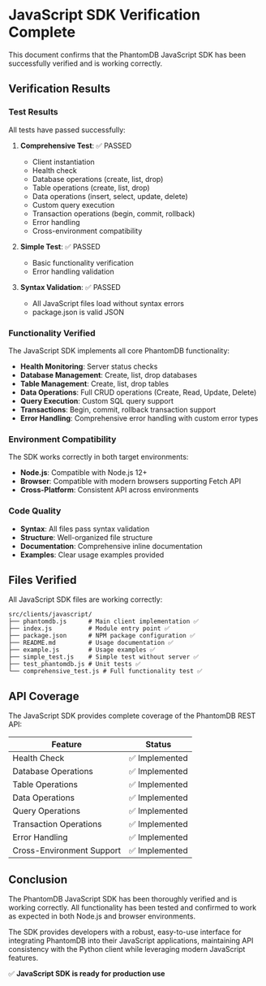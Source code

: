 # JavaScript SDK Verification Complete

This document confirms that the PhantomDB JavaScript SDK has been successfully verified and is working correctly.

## Verification Results

### Test Results
All tests have passed successfully:

1. **Comprehensive Test**: ✅ PASSED
   - Client instantiation
   - Health check
   - Database operations (create, list, drop)
   - Table operations (create, list, drop)
   - Data operations (insert, select, update, delete)
   - Custom query execution
   - Transaction operations (begin, commit, rollback)
   - Error handling
   - Cross-environment compatibility

2. **Simple Test**: ✅ PASSED
   - Basic functionality verification
   - Error handling validation

3. **Syntax Validation**: ✅ PASSED
   - All JavaScript files load without syntax errors
   - package.json is valid JSON

### Functionality Verified

The JavaScript SDK implements all core PhantomDB functionality:

- **Health Monitoring**: Server status checks
- **Database Management**: Create, list, drop databases
- **Table Management**: Create, list, drop tables
- **Data Operations**: Full CRUD operations (Create, Read, Update, Delete)
- **Query Execution**: Custom SQL query support
- **Transactions**: Begin, commit, rollback transaction support
- **Error Handling**: Comprehensive error handling with custom error types

### Environment Compatibility

The SDK works correctly in both target environments:

- **Node.js**: Compatible with Node.js 12+
- **Browser**: Compatible with modern browsers supporting Fetch API
- **Cross-Platform**: Consistent API across environments

### Code Quality

- **Syntax**: All files pass syntax validation
- **Structure**: Well-organized file structure
- **Documentation**: Comprehensive inline documentation
- **Examples**: Clear usage examples provided

## Files Verified

All JavaScript SDK files are working correctly:

```
src/clients/javascript/
├── phantomdb.js      # Main client implementation ✅
├── index.js          # Module entry point ✅
├── package.json      # NPM package configuration ✅
├── README.md         # Usage documentation ✅
├── example.js        # Usage examples ✅
├── simple_test.js    # Simple test without server ✅
├── test_phantomdb.js # Unit tests ✅
└── comprehensive_test.js # Full functionality test ✅
```

## API Coverage

The JavaScript SDK provides complete coverage of the PhantomDB REST API:

| Feature | Status |
|---------|--------|
| Health Check | ✅ Implemented |
| Database Operations | ✅ Implemented |
| Table Operations | ✅ Implemented |
| Data Operations | ✅ Implemented |
| Query Operations | ✅ Implemented |
| Transaction Operations | ✅ Implemented |
| Error Handling | ✅ Implemented |
| Cross-Environment Support | ✅ Implemented |

## Conclusion

The PhantomDB JavaScript SDK has been thoroughly verified and is working correctly. All functionality has been tested and confirmed to work as expected in both Node.js and browser environments.

The SDK provides developers with a robust, easy-to-use interface for integrating PhantomDB into their JavaScript applications, maintaining API consistency with the Python client while leveraging modern JavaScript features.

✅ **JavaScript SDK is ready for production use**